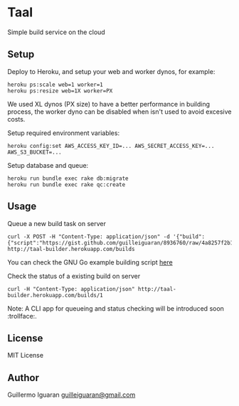# Taal
Simple build service on the cloud


## Setup

Deploy to Heroku, and setup your web and worker dynos, for example:

    heroku ps:scale web=1 worker=1
    heroku ps:resize web=1X worker=PX

We used XL dynos (PX size) to have a better performance in building
process, the worker dyno can be disabled when isn't used to avoid
excesive costs.

Setup required environment variables:

    heroku config:set AWS_ACCESS_KEY_ID=... AWS_SECRET_ACCESS_KEY=... AWS_S3_BUCKET=...

Setup database and queue:

    heroku run bundle exec rake db:migrate
    heroku run bundle exec rake qc:create


## Usage

Queue a new build task on server

    curl -X POST -H "Content-Type: application/json" -d '{"build":{"script":"https://gist.github.com/guilleiguaran/8936760/raw/4a8257f2b15ea967abfd41380c93c84d3da3ad99/gnugo.sh"}}' http://taal-builder.herokuapp.com/builds

You can check the GNU Go example building script [here](https://gist.github.com/guilleiguaran/8936760/raw/4a8257f2b15ea967abfd41380c93c84d3da3ad99/gnugo.sh)

Check the status of a existing build on server

    curl -H "Content-Type: application/json" http://taal-builder.herokuapp.com/builds/1


Note: A CLI app for queueing and status checking will be introduced soon :trollface:.


## License

MIT License


## Author

Guillermo Iguaran <guilleiguaran@gmail.com>
